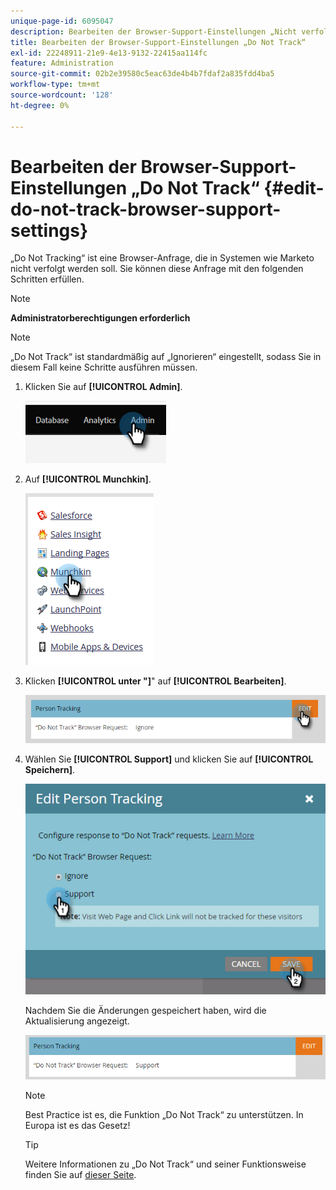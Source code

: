 ```yaml
---
unique-page-id: 6095047
description: Bearbeiten der Browser-Support-Einstellungen „Nicht verfolgen“ - Marketo-Dokumente - Produktdokumentation
title: Bearbeiten der Browser-Support-Einstellungen „Do Not Track“
exl-id: 22248911-21e9-4e13-9132-22415aa114fc
feature: Administration
source-git-commit: 02b2e39580c5eac63de4b4b7fdaf2a835fdd4ba5
workflow-type: tm+mt
source-wordcount: '128'
ht-degree: 0%

---
```


# Bearbeiten der Browser-Support-Einstellungen „Do Not Track“ {#edit-do-not-track-browser-support-settings}

„Do Not Tracking“ ist eine Browser-Anfrage, die in Systemen wie Marketo nicht verfolgt werden soll. Sie können diese Anfrage mit den folgenden Schritten erfüllen.

>[!NOTE]
>
>**Administratorberechtigungen erforderlich**

>[!NOTE]
>
>„Do Not Track“ ist standardmäßig auf „Ignorieren“ eingestellt, sodass Sie in diesem Fall keine Schritte ausführen müssen.

1. Klicken Sie auf **[!UICONTROL Admin]**.

   ![](assets/edit-do-not-track-browser-support-settings-1.png)

1. Auf **[!UICONTROL Munchkin]**.

   ![](assets/edit-do-not-track-browser-support-settings-2.png)

1. Klicken **[!UICONTROL unter &quot;]**&quot; auf **[!UICONTROL Bearbeiten]**.

   ![](assets/edit-do-not-track-browser-support-settings-3.png)

1. Wählen Sie **[!UICONTROL Support]** und klicken Sie auf **[!UICONTROL Speichern]**.

   ![](assets/edit-do-not-track-browser-support-settings-4.png)

   Nachdem Sie die Änderungen gespeichert haben, wird die Aktualisierung angezeigt.

   ![](assets/edit-do-not-track-browser-support-settings-5.png)

   >[!NOTE]
   >
   >Best Practice ist es, die Funktion „Do Not Track“ zu unterstützen. In Europa ist es das Gesetz!

   >[!TIP]
   >
   >Weitere Informationen zu „Do Not Track“ und seiner Funktionsweise finden Sie auf [dieser Seite](https://en.wikipedia.org/wiki/Do_Not_Track).

